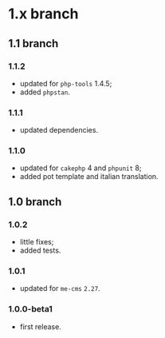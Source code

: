 # 1.x branch
## 1.1 branch
### 1.1.2
* updated for `php-tools` 1.4.5;
* added `phpstan`.

### 1.1.1
* updated dependencies.

### 1.1.0
* updated for `cakephp` 4 and `phpunit` 8;
* added pot template and italian translation.

## 1.0 branch
### 1.0.2
* little fixes;
* added tests.

### 1.0.1
* updated for `me-cms` `2.27`.

### 1.0.0-beta1
* first release.
